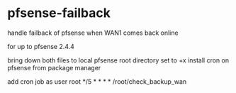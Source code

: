 # pfsense-failback
 handle failback of pfsense  when WAN1 comes back online

for up to pfsense 2.4.4

bring down both files to local pfsense root directory
set to +x
install cron on pfsense from package manager

add cron job as user root
*/5 * * * *  /root/check_backup_wan


